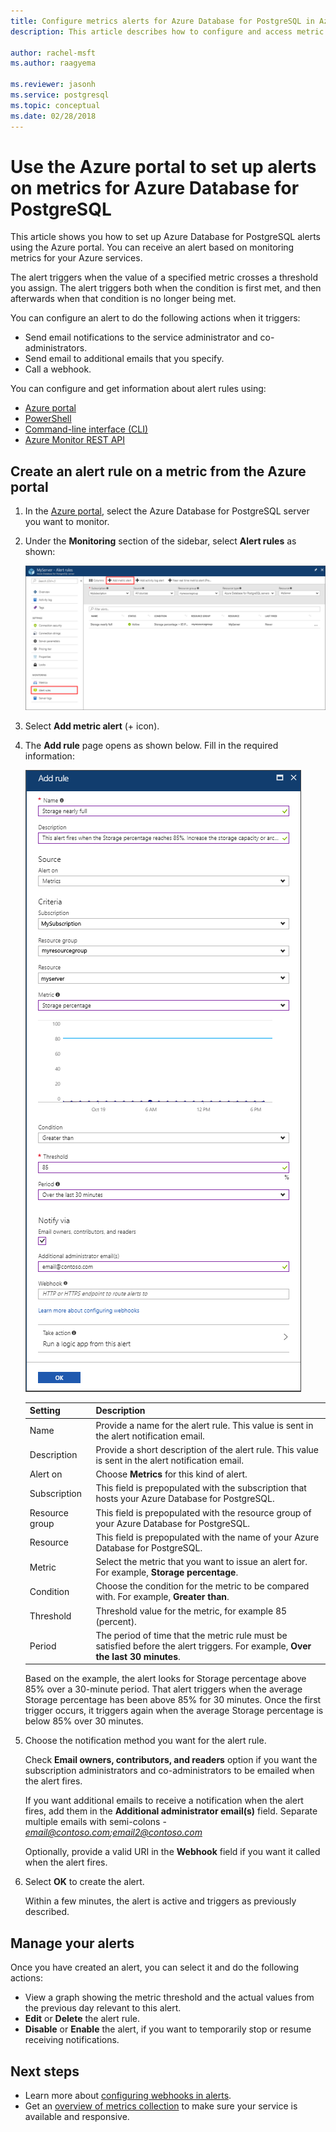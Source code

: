 ```yaml
---
title: Configure metrics alerts for Azure Database for PostgreSQL in Azure portal
description: This article describes how to configure and access metric alerts for Azure Database for PostgreSQL from the Azure portal.

author: rachel-msft
ms.author: raagyema

ms.reviewer: jasonh
ms.service: postgresql
ms.topic: conceptual
ms.date: 02/28/2018
---
```


# Use the Azure portal to set up alerts on metrics for Azure Database for PostgreSQL 

This article shows you how to set up Azure Database for PostgreSQL alerts using the Azure portal. You can receive an alert based on monitoring metrics for your Azure services.

The alert triggers when the value of a specified metric crosses a threshold you assign. The alert triggers both when the condition is first met, and then afterwards when that condition is no longer being met. 

You can configure an alert to do the following actions when it triggers:
* Send email notifications to the service administrator and co-administrators.
* Send email to additional emails that you specify.
* Call a webhook.

You can configure and get information about alert rules using:
* [Azure portal](../monitoring-and-diagnostics/insights-alerts-portal.md)
* [PowerShell](../azure-monitor/platform/alerts-classic-portal.md)
* [Command-line interface (CLI)](../azure-monitor/platform/alerts-classic-portal.md)
* [Azure Monitor REST API](https://msdn.microsoft.com/library/azure/dn931945.aspx)

## Create an alert rule on a metric from the Azure portal
1. In the [Azure portal](https://portal.azure.com/), select the Azure Database for PostgreSQL server you want to monitor.

2. Under the **Monitoring** section of the sidebar, select **Alert rules** as shown:

   ![Select Alert rules](./media/howto-alert-on-metric/1-alert-rules.png)

3. Select **Add metric alert** (+ icon). 

4. The **Add rule** page opens as shown below.  Fill in the required information:

   ![Add metric alert form](./media/howto-alert-on-metric/2-add-rule-form.png)

   | Setting | Description  |
   |---------|---------|
   | Name | Provide a name for the alert rule. This value is sent in the alert notification email. |
   | Description | Provide a short description of the alert rule. This value is sent in the alert notification email. |
   | Alert on | Choose **Metrics** for this kind of alert. |
   | Subscription | This field is prepopulated with the subscription that hosts your Azure Database for PostgreSQL. |
   | Resource group | This field is prepopulated with the resource group of your Azure Database for PostgreSQL. |
   | Resource | This field is prepopulated with the name of your Azure Database for PostgreSQL. |
   | Metric | Select the metric that you want to issue an alert for. For example, **Storage percentage**. |
   | Condition | Choose the condition for the metric to be compared with. For example, **Greater than**. |
   | Threshold | Threshold value for the metric, for example 85 (percent). |
   | Period | The period of time that the metric rule must be satisfied before the alert triggers. For example, **Over the last 30 minutes**. |

   Based on the example, the alert looks for Storage percentage above 85% over a 30-minute period. That alert triggers when the average Storage percentage has been above 85% for 30 minutes. Once the first trigger occurs, it triggers again when the average Storage percentage is below 85% over 30 minutes.

5. Choose the notification method you want for the alert rule. 

   Check **Email owners, contributors, and readers** option if you want the subscription administrators and co-administrators to be emailed when the alert fires.

   If you want additional emails to receive a notification when the alert fires, add them in the **Additional administrator email(s)** field. Separate multiple emails with semi-colons - *email@contoso.com;email2@contoso.com*

   Optionally, provide a valid URI in the **Webhook** field if you want it called when the alert fires.

6. Select **OK** to create the alert.

   Within a few minutes, the alert is active and triggers as previously described.

## Manage your alerts
Once you have created an alert, you can select it and do the following actions:

* View a graph showing the metric threshold and the actual values from the previous day relevant to this alert.
* **Edit** or **Delete** the alert rule.
* **Disable** or **Enable** the alert, if you want to temporarily stop or resume receiving notifications.

## Next steps
* Learn more about [configuring webhooks in alerts](../azure-monitor/platform/alerts-webhooks.md).
* Get an [overview of metrics collection](../monitoring-and-diagnostics/insights-how-to-customize-monitoring.md) to make sure your service is available and responsive.
